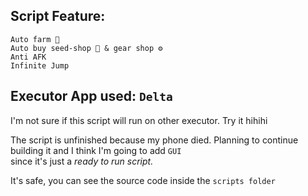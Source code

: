 Script Feature:
---
```
Auto farm 🍎    
Auto buy seed-shop 🌱 & gear shop ⚙️    
Anti AFK   
Infinite Jump
```  
Executor App used: `Delta`   
---  
I'm not sure if this script will run on other executor. Try it hihihi

The script is unfinished because my phone died. Planning to continue building it and I think I'm going to add `GUI`   
since it's just a *ready to run script.*  

It's safe, you can see the source code inside the `scripts folder`
